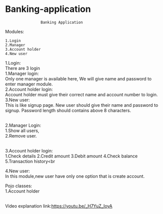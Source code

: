 # Banking-application

    				Banking Application

Modules:
	
	1.Login
	2.Manager
	3.Account holder
	4.New user

1.Login:<br>
    There are 3 login<br>
	1.Manager login:<br>
	    Only one manager is available here,
	    We will give name and password to enter manager module.<br>
	2.Account holder login:<br>
	    Account holder must give their correct name and account number to login.<br>
	3.New user:<br>
	    This is  like signup page.
	    New user should give their name and password to signup.
	    Password length should contains above 8 characters.<br><br>

2.Manager Login:<br>
    1.Show all users,<br>
    2.Remove user.<br><br>

3.Account holder login:<br>
    1.Check details
    2.Credit amount
    3.Debit amount
    4.Check balance
    5.Transaction history<br<br>

4.New user:<br>
    In this module,new user have only one option that is create account.<br>

Pojo classes:<br>
     1.Account holder<br><br>
     
Video explanation link:https://youtu.be/_H7YuZ_IoyA
